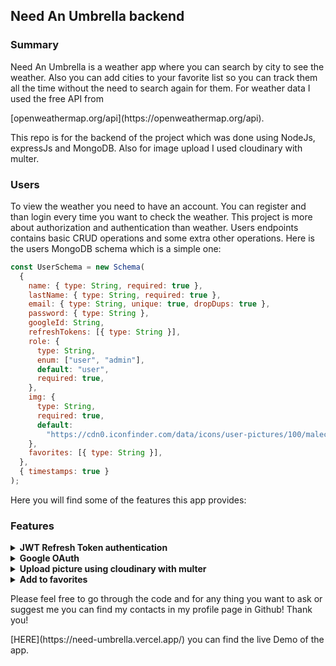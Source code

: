 ## Need An Umbrella backend

### Summary

<p>Need An Umbrella is a weather app where you can search by city to see the weather. Also you can add cities to your favorite list so you can track them all the time without
the need to search again for them. For weather data I used the free API from </p>[openweathermap.org/api](https://openweathermap.org/api). 
<p>This repo is for the backend of the project which was done using NodeJs, expressJs and MongoDB. Also for image upload I used cloudinary with multer. </p>

### Users

<p>To view the weather you need to have an account. You can register and than login every time you want to check the weather. This project is more about authorization and authentication than weather. Users endpoints contains basic CRUD operations and some extra other operations. Here is the users MongoDB schema which is a simple one: </p>

```javascript
const UserSchema = new Schema(
  {
    name: { type: String, required: true },
    lastName: { type: String, required: true },
    email: { type: String, unique: true, dropDups: true },
    password: { type: String },
    googleId: String,
    refreshTokens: [{ type: String }],
    role: {
      type: String,
      enum: ["user", "admin"],
      default: "user",
      required: true,
    },
    img: {
      type: String,
      required: true,
      default:
        "https://cdn0.iconfinder.com/data/icons/user-pictures/100/malecostume-512.png",
    },
    favorites: [{ type: String }],
  },
  { timestamps: true }
);
```

<p>
Here you will find some of the features this app provides:
</p>

### Features

<details>

<summary><b> JWT Refresh Token authentication</b></summary>
<br/>

<p>In this project I use JWT authentication and authorization. I am using also Refresh Token technology and I use cookies to store the access token and refresh token. I also store the refresh token in database just in case you login with the same user from different devices. The access token lifespan is 1 week where for refresh token is only 15 minutes.</p>
<p>Here you have the generation and verification of JWT using JWT secret for access token and JWT refresh secret for refresh token. </p>

```javascript
const generateJWT = (payload, secret) =>
  new Promise((res, rej) =>
    jwt.sign(
      payload,
      secret,
      { expiresIn: secret === process.env.JWT_SECRET ? "15m" : "1 week" },
      (err, token) => {
        if (err) rej(err);
        res(token);
      }
    )
  );

const verifyJWT = (token, secret) =>
  new Promise((res, rej) =>
    jwt.verify(token, secret, (err, decoded) => {
      if (err) rej(err);
      res(decoded);
    })
  );
```

<p>Here is the logic for refresh token.</p>

```javascript
const refreshToken = async (oldRefreshToken) => {
  const decoded = await verifyJWT(
    oldRefreshToken,
    process.env.RERFRESH_JWT_SECRET
  );
  const user = await UserModel.findOne({ _id: decoded._id });
  if (!user) {
    throw new Error("Access to this action is forbidden for this user");
  }

  const currentRefreshToken = user.refreshTokens.find(
    (token) => token === oldRefreshToken
  );

  if (!currentRefreshToken) {
    throw new Error("Refresh token is wrong");
  }

  const newAccessToken = await generateJWT(
    { _id: user._id },
    process.env.JWT_SECRET
  );
  const newRefreshToken = await generateJWT(
    { _id: user._id },
    process.env.RERFRESH_JWT_SECRET
  );

  user.refreshTokens[user.refreshTokens.indexOf(currentRefreshToken)] =
    newRefreshToken;

  await user.updateOne({ refreshTokens: user.refreshTokens });

  return { accessToken: newAccessToken, refreshToken: newRefreshToken };
};

router.post("/refreshToken", async (req, res, next) => {
  const oldRefreshToken = req.cookies.refreshToken;

  if (!oldRefreshToken) {
    const err = new Error("Refresh token is missing");
    err.httpStatusCode = 400;
    next(err);
  } else {
    try {
      const tokens = await refreshToken(oldRefreshToken);

      res.cookie("accessToken", tokens.accessToken, {
        httpOnly: true,
        path: "/",
        secure: true,
        sameSite: "none",
      });

      res.cookie("refreshToken", tokens.refreshToken, {
        httpOnly: true,
        path: "/users/refreshToken",
        secure: true,
        sameSite: "none",
      });

      res.send("OK");
    } catch (error) {
      console.log(error);
      const err = new Error(error);
      err.httpStatusCode = 403;
      next(err);
    }
  }
});
```

[HERE](https://github.com/Ermal-code/NeedUmbrella-backend/tree/master/src/utils/auth) you can find the full code and logic for authorization and authentication!

</details>

<details>

<summary><b> Google OAuth</b></summary>

<p>You can also login with google in this app, here I am using google oAuth 2.0 through the passport. Here is the code for how i get the user from google integrated in my database and than you can change or do whatever you want with the information.</p>

```javascript
passport.use(
  "google",
  new GoogleStrategy(
    {
      clientID: process.env.GOOGLE_ID,
      clientSecret: process.env.GOOGLE_SECRET,
      callbackURL: `${process.env.BE_URL}/users/googleRedirect`,
    },
    async (requset, accessToken, refreshToken, profile, done) => {
      const newUser = {
        googleId: profile.id,
        name: profile.name.givenName,
        lastName: profile.name.familyName,
        email: profile.emails[0].value,
        img: profile.photos[0].value,
        refreshTokens: [],
      };

      try {
        const user = await UserModel.findOne({ googleId: profile.id });

        if (user) {
          const tokens = await authenticateUser(user);
          done(null, { user, tokens });
        } else {
          const createdUser = new UserModel(newUser);
          await createdUser.save();
          const tokens = await authenticateUser(createdUser);
          done(null, { user: createdUser, tokens });
        }
      } catch (error) {
        done(error);
      }
    }
  )
);
```

</details>

<details>

<summary><b>Upload picture using cloudinary with multer </b></summary>

<p>You can change your profile picture and to do that i am using the multer middleware in combination with cloudinary for storage.</p>

<p>Here you have snippets of code for cloudinary configuration and the upload picture endpoint.</p>

```javascript
const cloudinary = require("cloudinary").v2;

cloudinary.config({
  cloud_name: process.env.CLOUD_NAME,
  api_key: process.env.API_KEY,
  api_secret: process.env.API_SECRET,
});

const cloudStorage = new CloudinaryStorage({
  cloudinary: cloudinary,
  params: {
    folder: "profile",
  },
});

const cloudMulter = multer({ storage: cloudStorage });

router.post(
  "/uploadPicture",
  authorizeUser,
  cloudMulter.single("picture"),
  async (req, res, next) => {
    try {
      const user = req.user;
      await user.updateOne({
        $set: {
          img: req.file.path,
        },
      });
      res.status(201).send(user);
    } catch (error) {
      console.log(error);
      next(error);
    }
  }
);
```

</details>

<details>

<summary><b>Add to favorites</b></summary>

<p>I will show you here the endpoints for adding and removing the city from favorite list.</p>

```javascript
router.post("/addToFav", authorizeUser, async (req, res, next) => {
  try {
    const user = req.user;

    await user.updateOne({ $addToSet: { favorites: req.body.favorite } });

    res.status(200).send(user);
  } catch (error) {
    console.log(error);
    next(error);
  }
});

router.post("/removeFromFav", authorizeUser, async (req, res, next) => {
  try {
    const user = req.user;

    await user.updateOne({ $pull: { favorites: req.body.favorite } });

    res.status(200).send(user);
  } catch (error) {
    console.log(error);
    next(error);
  }
});
```

</details>

<p>Please feel free to go through the code and for any thing you want to ask or suggest me you can find my contacts in my profile page in Github! Thank you!</p>
[HERE](https://need-umbrella.vercel.app/) you can find the live Demo of the app.

